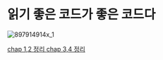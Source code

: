 # 읽기 좋은 코드가 좋은 코드다
![897914914x_1](https://github.com/yuhaeun-la/CS-Study/assets/65907001/f8801ff5-c2a8-42c7-8b31-bc1dd864ffbb)

[chap 1,2 정리 ](https://trapezoidal-voyage-66c.notion.site/2245c7ead9bc49d2a15703639ab799de)
[chap 3,4 정리 ](https://trapezoidal-voyage-66c.notion.site/3-4-c79928ca7460409a9520138000c0d543?pvs=74)
